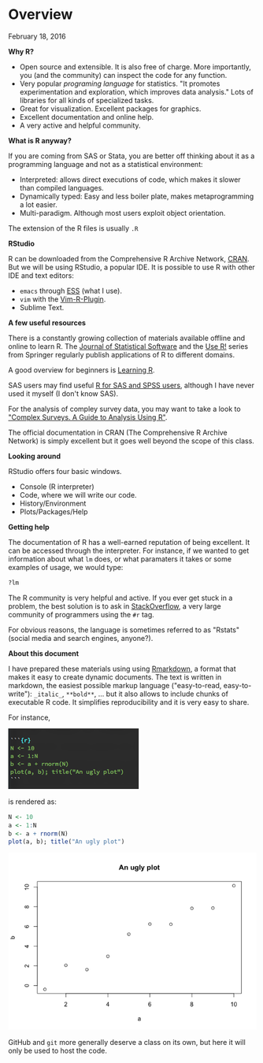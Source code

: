 Overview
================
February 18, 2016

**Why R?**

-   Open source and extensible. It is also free of charge. More importantly, you (and the community) can inspect the code for any function.
-   Very popular *programing language* for statistics. "It promotes experimentation and exploration, which improves data analysis." Lots of libraries for all kinds of specialized tasks.
-   Great for visualization. Excellent packages for graphics.
-   Excellent documentation and online help.
-   A very active and helpful community.

**What is R anyway?**

If you are coming from SAS or Stata, you are better off thinking about it as a programming language and not as a statistical environment:

-   Interpreted: allows direct executions of code, which makes it slower than compiled languages.
-   Dynamically typed: Easy and less boiler plate, makes metaprogramming a lot easier.
-   Multi-paradigm. Although most users exploit object orientation.

The extension of the R files is usually `.R`

**RStudio**

R can be downloaded from the Comprehensive R Archive Network, [CRAN](https//cran.r-project.org). But we will be using RStudio, a popular IDE. It is possible to use R with other IDE and text editors:

-   `emacs` through [ESS](http://ess.r-project.org/) (what I use).
-   `vim` with the [Vim-R-Plugin](http://www.vim.org/scripts/script.php?script_id=2628).
-   Sublime Text.

**A few useful resources**

There is a constantly growing collection of materials available offline and online to learn R. The [Journal of Statistical Software](http://www.jstatsoft.org/index) and the [Use R!](http://www.springer.com/series/6991) series from Springer regularly publish applications of R to different domains.

A good overview for beginners is [Learning R](http://shop.oreilly.com/product/0636920028352.do).

SAS users may find useful [R for SAS and SPSS users](http://www.springer.com/us/book/9781461406846), although I have never used it myself (I don't know SAS).

For the analysis of compley survey data, you may want to take a look to ["Complex Surveys. A Guide to Analysis Using R"](http://r-survey.r-forge.r-project.org/svybook/).

The official documentation in CRAN (The Comprehensive R Archive Network) is simply excellent but it goes well beyond the scope of this class.

**Looking around**

RStudio offers four basic windows.

-   Console (R interpreter)
-   Code, where we will write our code.
-   History/Environment
-   Plots/Packages/Help

**Getting help**

The documentation of R has a well-earned reputation of being excellent. It can be accessed through the interpreter. For instance, if we wanted to get information about what `lm` does, or what paramaters it takes or some examples of usage, we would type:

``` r
?lm
```

The R community is very helpful and active. If you ever get stuck in a problem, the best solution is to ask in [StackOverflow](http://stackoverflow.com/), a very large community of programmers using the `#r` tag.

For obvious reasons, the language is sometimes referred to as "Rstats" (social media and search engines, anyone?).

**About this document**

I have prepared these materials using using [Rmarkdown](http://rmarkdown.rstudio.com/), a format that makes it easy to create dynamic documents. The text is written in markdown, the easiest possible markup language ("easy-to-read, easy-to-write"): `_italic_`, `**bold**`, ... but it also allows to include chunks of executable R code. It simplifies reproducibility and it is very easy to share.

For instance,

<p align="left">
<img src ="assets/raw-rmarkdown.png">
</p>
is rendered as:

``` r
N <- 10
a <- 1:N
b <- a + rnorm(N)
plot(a, b); title("An ugly plot")
```

![](assets/unnamed-chunk-2-1.png)

GitHub and `git` more generally deserve a class on its own, but here it will only be used to host the code.
